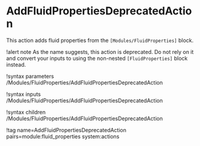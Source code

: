 # AddFluidPropertiesDeprecatedAction

This action adds fluid properties from the `[Modules/FluidProperties]` block.

!alert note
As the name suggests, this action is deprecated. Do not rely on it and convert your inputs to using the
non-nested `[FluidProperties]` block instead.

!syntax parameters /Modules/FluidProperties/AddFluidPropertiesDeprecatedAction

!syntax inputs /Modules/FluidProperties/AddFluidPropertiesDeprecatedAction

!syntax children /Modules/FluidProperties/AddFluidPropertiesDeprecatedAction

!tag name=AddFluidPropertiesDeprecatedAction pairs=module:fluid_properties system:actions
